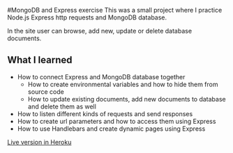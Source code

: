 #MongoDB and Express exercise
This was a small project where I practice Node.js Express http requests and MongoDB database.

In the site user can browse, add new, update or delete database documents. 

## What I learned
- How to connect Express and MongoDB database together
    - How to create environmental variables and how to hide them from source code
    - How to update existing documents, add new documents to database and delete them as well
- How to listen different kinds of requests and send responses
- How to create url parameters and how to access them using Express
- How to use Handlebars and create dynamic pages using Express


 [Live version in Heroku]("https://secret-wave-53450.herokuapp.com/")